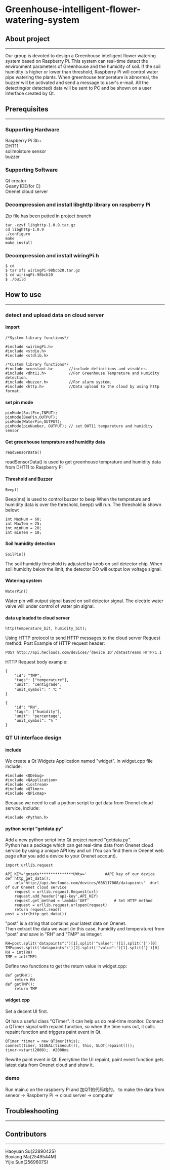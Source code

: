 # Greenhouse-intelligent-flower-watering-system

## About project
------------------
Our group is devoted to design a Greenhouse intelligent flower watering system based on Raspberry Pi. This system can real-time detect the environment parameters of Greenhouse and the humidity of soil. If the soil humidity is higher or lower than threshold, Raspberry Pi will control water pipe watering the plants. When greenhouse temperature is abnormal, the buzzer will be activated and send a message to user's e-mail. All the detecting(or detected) data will be sent to PC and be shown on a user Interface created by Qt.

## Prerequisites
-------------------
### Supporting Hardware
Raspberry Pi 3b+  
DHT11  
soilmoisture sensor  
buzzer  

### Supporting Software
Qt creator  
Geany IDE(for C)  
Onenet cloud server  

### Decompression and install libghttp library on raspberry Pi
Zip file has been putted in project branch
```
tar -xzvf libghttp-1.0.9.tar.gz
cd libghttp-1.0.9
./configure
make
make install
```

### Decompression and install wiringPi.h
```
$ cd
$ tar xfz wiringPi-98bcb20.tar.gz
$ cd wiringPi-98bcb20
$ ./build
```

## How to use
---------------
### detect and upload data on cloud server
#### import
```
/*System library functions*/

#include <wiringPi.h>
#include <stdio.h>
#include <stdlib.h>

/*Custom library functions*/
#include <constant.h>       //include definitions and virables.
#include <dht11.h>          //For Greenhouse Tempreture and Humidity detection.
#include <buzzer.h>         //For alarm system.
#include <http.h>           //Data upload to the cloud by using http format.
```

#### set pin mode
```
pinMode(SoilPin,INPUT);
pinMode(BeePin,OUTPUT);
pinMode(WaterPin,OUTPUT);
pinMode(pinNumber, OUTPUT); // set DHT11 tempareture and humidity sensor
```

#### Get greenhouse temprature and humidity data
```
readSensorData()
```
readSensorData() is used to get greenhouse temprature and humidity data from DHT11 to Raspberry Pi

#### Threshold and Buzzer
```
Beep()
```
Beep(ms) is used to control buzzer to beep
When the temprature and humidity data is over the threshold, beep() will run.
The threshold is shown below:
```
int MaxHum = 60;
int MaxTem = 25;
int minHum = 20;
int minTem = 10;
```

#### Soil humidity detection
```
SoilPin()
```
The soil humidity threshold is adjusted by knob on soil detector chip.
When soil humidity below the limit, the detector DO will output low voltage signal.

#### Watering system
```
WaterPin()
```
Water pin will output signal based on soil detector signal.
The electric water valve will under control of water pin signal.
#### data uploaded to cloud server
```
http(temperature_bit, humidity_bit);
```
Using HTTP protocol to send HTTP messages to the cloud server
Request method: Post
Example of HTTP request header:
```
POST http://api.heclouds.com/devices/’device ID’/datastreams HTTP/1.1
```
HTTP Request body example:
```
{ 
    "id": "TMP", 
    "tags": ["temperature"], 
    "unit": "centigrade", 
    "unit_symbol": " ℃ " 
} 

{ 
    "id": "RH", 
    "tags": ["humidity"], 
    "unit": "percentage", 
    "unit_symbol": "% " 
} 
```
### QT UI interface design
#### include
We create a Qt Widgets Application named "widget". In widget.cpp file include:
```
#include <QDebug>
#include <QApplication>
#include <iostream>
#include <QTimer>
#include <QPixmap>
```
Because we need to call a python script to get data from Onenet cloud service, include:
```
#include <Python.h>
```
#### python script "getdata.py"
Add a new python script into Qt project named "getdata.py".  
Python has a package which can get real-time data from Onenet cloud service by using a unique API key and url (You can find them in Onenet web page after you add a device to your Onenet account).
```
import urllib.request

API_KEY='gnzeKv***************UWtw='        #API key of our device
def http_get_data():
    url='http://api.heclouds.com/devices/686117008/datapoints'  #url of our Onenet cloud service
    request = urllib.request.Request(url)
    request.add_header('api-key',API_KEY)
    request.get_method = lambda:'GET'           # Set HTTP method
    request = urllib.request.urlopen(request)
    return request.read()
post = str(http_get_data())
```
"post" is a string that contains your latest data on Onenet.  
Then extract the data we want (in this case, humidity and temperature) from "post" and save in "RH" and "TMP" as integer:
```
RH=post.split('datapoints":')[1].split('"value":')[1].split('}')[0]
TMP=post.split('datapoints":')[2].split('"value":')[1].split('}')[0]
RH = int(RH)
TMP = int(TMP)
```
Define two functions to get the return value in widget.cpp:
```
def getRH():
    return RH
def getTMP():
    return TMP
```
#### widget.cpp
Set a decent UI first.

Qt has a useful class "QTimer". It can help us do real-time monitor. Connect a QTimer signal with repaint function, so when the time runs out, it calls repaint function and triggers paint event in Qt.
```
QTimer *timer = new QTimer(this);
connect(timer, SIGNAL(timeout()), this, SLOT(repaint()));
timer->start(2000);  #2000ms
```
Rewrite paint event in Qt. Everytime the UI repaint, paint event function gets latest data from Onenet cloud and show it.
### demo
Run main.c on the raspberry Pi and 加QT的代码啥的。 to make the data from seneor -> Raspberry Pi -> cloud server -> computer

## Troubleshooting
-------------------

## Contributors
-----------------
Haoyuan Su(2289042S)  
Boxiang Ma(2549544M)  
Yijie Sun(2569607S)  







